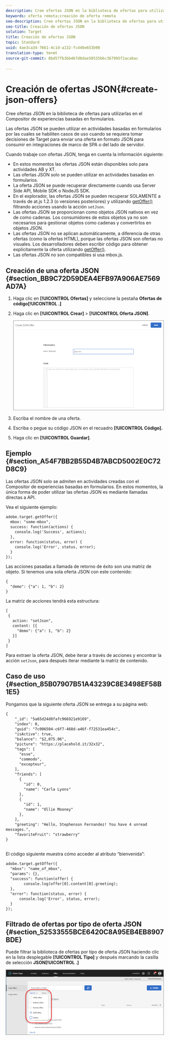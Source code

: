 ```yaml
---
description: Cree ofertas JSON en la biblioteca de ofertas para utilizarlas en el Compositor de experiencias basadas en formularios.
keywords: oferta remota;creación de oferta remota
seo-description: Cree ofertas JSON en la biblioteca de ofertas para utilizarlas en el Compositor de experiencias basadas en formularios.
seo-title: Creación de ofertas JSON
solution: Target
title: Creación de ofertas JSON
topic: Standard
uuid: 4ae3ca34-7661-4c1d-a132-fc446e653b90
translation-type: tm+mt
source-git-commit: 8bd57fb3bb467d8dae50535b6c367995f2acabac

---
```



# Creación de ofertas JSON{#create-json-offers}

Cree ofertas JSON en la biblioteca de ofertas para utilizarlas en el Compositor de experiencias basadas en formularios.

Las ofertas JSON se pueden utilizar en actividades basadas en formularios por las cuales se habiliten casos de uso cuando se requiera tomar decisiones de Target para enviar una oferta en formato JSON para consumir en integraciones de marco de SPA o del lado de servidor.

Cuando trabaje con ofertas JSON, tenga en cuenta la información siguiente:

* En estos momentos las ofertas JSON están disponibles solo para actividades AB y XT.
* Las ofertas JSON solo se pueden utilizar en actividades basadas en formularios.
* La oferta JSON se puede recuperar directamente cuando usa Server Side API, Mobile SDK o NodeJS SDK.
* En el explorador, las ofertas JSON se pueden recuperar SOLAMENTE a través de at.js 1.2.3 (o versiones posteriores) y utilizando  [getOffer()](/help/c-implementing-target/c-implementing-target-for-client-side-web/adobe-target-getoffer.md) filtrando acciones usando la acción `setJson`.
* Las ofertas JSON se proporcionan como objetos JSON nativos en vez de como cadenas. Los consumidores de estos objetos ya no son necesarios para gestionar objetos como cadenas y convertirlos en objetos JSON.
* Las ofertas JSON no se aplican automáticamente, a diferencia de otras ofertas (como la ofertas HTML), porque las ofertas JSON son ofertas no visuales. Los desarrolladores deben escribir código para obtener explícitamente la oferta utilizando  [getOffer()](/help/c-implementing-target/c-implementing-target-for-client-side-web/adobe-target-getoffer.md).
* Las ofertas JSON no son compatibles si usa mbox.js.

## Creación de una oferta JSON {#section_BB9C72D59DEA4EFB97A906AE7569AD7A}

1. Haga clic en **[!UICONTROL Ofertas]** y seleccione la pestaña **Ofertas de código[!UICONTROL .]**
1. Haga clic en **[!UICONTROL Crear]** &gt; **[!UICONTROL Oferta JSON]**.

   ![](assets/offer-json.png)

1. Escriba el nombre de una oferta.
1. Escriba o pegue su código JSON en el recuadro **[!UICONTROL Código].**
1. Haga clic en **[!UICONTROL Guardar]**.

## Ejemplo {#section_A54F7BB2B55D4B7ABCD5002E0C72D8C9}

Las ofertas JSON solo se admiten en actividades creadas con el Compositor de experiencias basadas en formularios. En estos momentos, la única forma de poder utilizar las ofertas JSON es mediante llamadas directas a API.

Vea el siguiente ejemplo:

```
adobe.target.getOffer({ 
  mbox: "some-mbox", 
  success: function(actions) { 
    console.log('Success', actions); 
  }, 
  error: function(status, error) { 
    console.log('Error', status, error); 
  } 
});
```

Las acciones pasadas a llamada de retorno de éxito son una matriz de objeto. Si tenemos una sola oferta JSON con este contenido:

```
{ 
  "demo": {"a": 1, "b": 2} 
}
```

La matriz de acciones tendrá esta estructura:

```
[ 
 { 
   action: "setJson", 
   content: [{ 
     "demo": {"a": 1, "b": 2} 
   }] 
 }  
]
```

Para extraer la oferta JSON, debe iterar a través de acciones y encontrar la acción `setJson`, para después iterar mediante la matriz de contenido.

## Caso de uso {#section_85B07907B51A43239C8E3498EF58B1E5}

Pongamos que la siguiente oferta JSON se entrega a su página web:

```
{ 
    "_id": "5a65d24d8fafc966921e9169", 
    "index": 0, 
    "guid": "7c006504-c6f7-468d-a46f-f72531ea454c", 
    "isActive": true, 
    "balance": "$2,075.06", 
    "picture": "https://placehold.it/32x32", 
    "tags": [ 
      "esse", 
      "commodo", 
      "excepteur", 
    ], 
    "friends": [ 
      { 
        "id": 0, 
        "name": "Carla Lyons" 
      }, 
      { 
        "id": 1, 
        "name": "Ollie Mooney" 
      }, 
    ], 
    "greeting": "Hello, Stephenson Fernandez! You have 4 unread messages.", 
    "favoriteFruit": "strawberry" 
} 
  
```

El código siguiente muestra cómo acceder al atributo “bienvenida”:

```
adobe.target.getOffer({   
  "mbox": "name_of_mbox", 
  "params": {}, 
  "success": function(offer) {           
        console.log(offer[0].content[0].greeting); 
  },   
  "error": function(status, error) {           
      console.log('Error', status, error); 
  } 
});
```

## Filtrado de ofertas por tipo de oferta JSON  {#section_52533555BCE6420C8A95EB4EB8907BDE}

Puede filtrar la biblioteca de ofertas por tipo de oferta JSON haciendo clic en la lista desplegable **[!UICONTROL Tipo]** y después marcando la casilla de selección **JSON[!UICONTROL .]**

![](assets/offer-json-filter.png)

